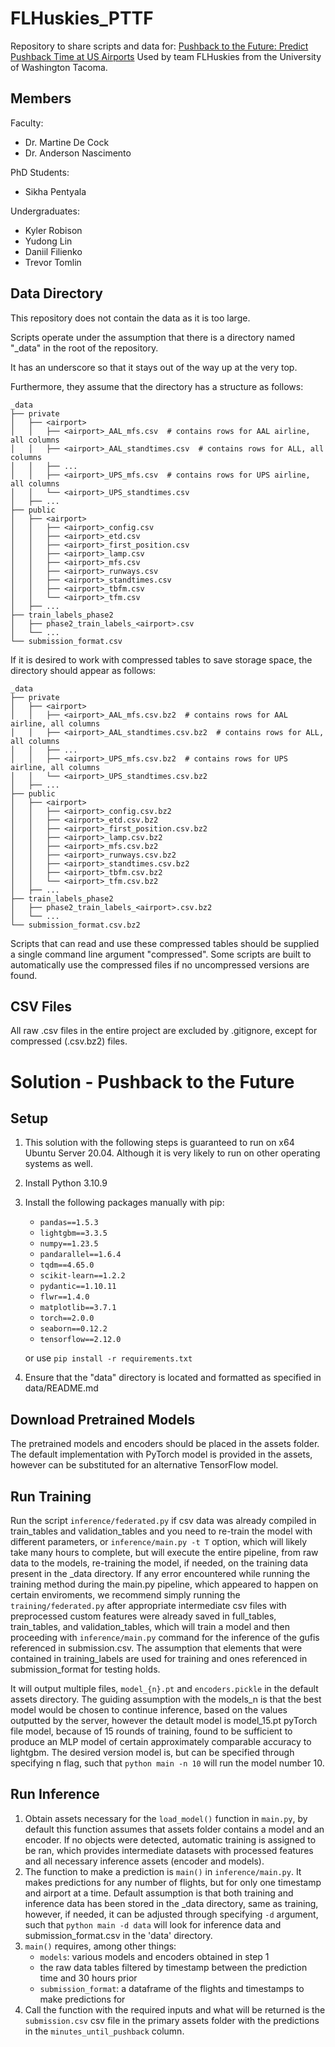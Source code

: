 # FLHuskies_PTTF

Repository to share scripts and data for: [Pushback to the Future: Predict Pushback Time at US Airports](https://www.drivendata.org/competitions/group/competition-nasa-airport-pushback/)
Used by team FLHuskies from the University of Washington Tacoma.

## Members

Faculty:
  - Dr. Martine De Cock
  - Dr. Anderson Nascimento


PhD Students:
  - Sikha Pentyala


Undergraduates:
  - Kyler Robison
  - Yudong Lin
  - Daniil Filienko
  - Trevor Tomlin

## Data Directory
This repository does not contain the data as it is too large.

Scripts operate under the assumption that there is a directory named "_data" in the 
root of the repository.

It has an underscore so that it stays out of the way up at the very top.

Furthermore, they assume that the directory has a structure as follows:

```
_data
├── private
│   ├── <airport>
│   │   ├── <airport>_AAL_mfs.csv  # contains rows for AAL airline, all columns
│   │   ├── <airport>_AAL_standtimes.csv  # contains rows for ALL, all columns
│   │   ├── ...
│   │   ├── <airport>_UPS_mfs.csv  # contains rows for UPS airline, all columns
│   │   └── <airport>_UPS_standtimes.csv
│   ├── ...
├── public
│   ├── <airport>
│   │   ├── <airport>_config.csv
│   │   ├── <airport>_etd.csv
│   │   ├── <airport>_first_position.csv
│   │   ├── <airport>_lamp.csv
│   │   ├── <airport>_mfs.csv
│   │   ├── <airport>_runways.csv
│   │   ├── <airport>_standtimes.csv
│   │   ├── <airport>_tbfm.csv
│   │   └── <airport>_tfm.csv
│   ├── ...
├── train_labels_phase2
│   ├── phase2_train_labels_<airport>.csv
│   └── ...
└── submission_format.csv
```

If it is desired to work with compressed tables to save storage space, the directory should appear as follows:

```
_data
├── private
│   ├── <airport>
│   │   ├── <airport>_AAL_mfs.csv.bz2  # contains rows for AAL airline, all columns
│   │   ├── <airport>_AAL_standtimes.csv.bz2  # contains rows for ALL, all columns
│   │   ├── ...
│   │   ├── <airport>_UPS_mfs.csv.bz2  # contains rows for UPS airline, all columns
│   │   └── <airport>_UPS_standtimes.csv.bz2
│   ├── ...
├── public
│   ├── <airport>
│   │   ├── <airport>_config.csv.bz2
│   │   ├── <airport>_etd.csv.bz2
│   │   ├── <airport>_first_position.csv.bz2
│   │   ├── <airport>_lamp.csv.bz2
│   │   ├── <airport>_mfs.csv.bz2
│   │   ├── <airport>_runways.csv.bz2
│   │   ├── <airport>_standtimes.csv.bz2
│   │   ├── <airport>_tbfm.csv.bz2
│   │   └── <airport>_tfm.csv.bz2
│   ├── ...
├── train_labels_phase2
│   ├── phase2_train_labels_<airport>.csv.bz2
│   └── ...
└── submission_format.csv.bz2
```

Scripts that can read and use these compressed tables should be supplied a single command line argument "compressed".
Some scripts are built to automatically use the compressed files if no uncompressed versions are found.


## CSV Files

All raw .csv files in the entire project are excluded by .gitignore, except for compressed (.csv.bz2) files.


# Solution - Pushback to the Future
## Setup

1. This solution with the following steps is guaranteed to run on x64 Ubuntu Server 20.04. Although it is very 
likely to run on other operating systems as well.
2. Install Python 3.10.9
3. Install the following packages manually with pip:
   
   - `pandas==1.5.3`
   - `lightgbm==3.3.5`
   - `numpy==1.23.5`
   - `pandarallel==1.6.4`
   - `tqdm==4.65.0`
   - `scikit-learn==1.2.2`
   - `pydantic==1.10.11`
   - `flwr==1.4.0`
   - `matplotlib==3.7.1`
   - `torch==2.0.0`
   - `seaborn==0.12.2`
   - `tensorflow==2.12.0`

   or use `pip install -r requirements.txt`

4. Ensure that the "data" directory is located and formatted as specified in data/README.md

## Download Pretrained Models
The pretrained models and encoders should be placed in the assets folder. The default implementation with PyTorch model is provided in the assets, however can be substituted for an alternative TensorFlow model.
 
 
## Run Training
Run the script `inference/federated.py` if csv data was already compiled in train_tables and validation_tables and you need to re-train the model with different parameters, or `inference/main.py -t T` option, which will likely take many hours to complete, but will execute the entire pipeline, from raw data to the models, re-training the model, if needed, on the training data present in the _data directory. If any error encountered while running the training method during the main.py pipeline, which appeared to happen on certain enviroments, we recommend simply running the `training/federated.py` after appropriate intermediate csv files with preprocessed custom features were already saved in full_tables, train_tables, and validation_tables, which will train a model and then proceeding with `inference/main.py` command for the inference of the gufis referenced in submission.csv. The assumption that elements that were contained in training_labels are used for training and ones referenced in submission_format for testing holds.

It will output multiple files, `model_{n}.pt` and `encoders.pickle` in the default assets directory. The guiding assumption with the models_n is that the best model would be chosen to continue inference, based on the values outputted by the server, however the detault model is model_15.pt pyTorch file model, because of 15 rounds of training, found to be sufficient to produce an MLP model of certain approximately comparable accuracy to lightgbm. The desired version model is, but can be specified through specifying n flag, such that `python main -n 10` will run the model number 10.

## Run Inference
1. Obtain assets necessary for the `load_model()` function in `main.py`, by default this function assumes that assets folder contains a model and an encoder. If no objects were detected, automatic training is assigned to be ran, which provides intermediate datasets with processed features and all necessary inference assets (encoder and models).
2. The function to make a prediction is `main()` in `inference/main.py`. It makes predictions for any number of flights,
but for only one timestamp and airport at a time. Default assumption is that both training and inference data has been stored in the _data directory, same as training, however, if needed, it can be adjusted through specifying `-d` argument, such that `python main -d data` will look for inference data and submission_format.csv in the 'data' directory. 
3. `main()` requires, among other things:
   - `models`: various models and encoders obtained in step 1
   - the raw data tables filtered by timestamp between the prediction time and 30 hours prior
   - `submission_format`: a dataframe of the flights and timestamps to make predictions for
4. Call the function with the required inputs and what will be returned is the `submission.csv` csv file in the primary assets folder
with the predictions in the `minutes_until_pushback` column.



